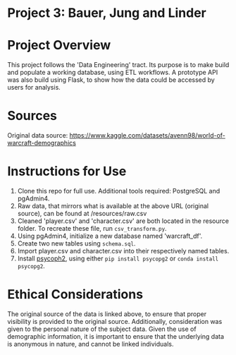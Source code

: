 # Project 3: Bauer, Jung and Linder

# Project Overview
This project follows the 'Data Engineering' tract. Its purpose is to make build and populate a working database, using ETL workflows.
A prototype API was also build using Flask, to show how the data could be accessed by users for analysis.

# Sources
Original data source: https://www.kaggle.com/datasets/avenn98/world-of-warcraft-demographics


# Instructions for Use
1. Clone this repo for full use. Additional tools required: PostgreSQL and pgAdmin4.
2. Raw data, that mirrors what is available at the above URL (original source), can be found at /resources/raw.csv
3. Cleaned 'player.csv' and 'character.csv' are both located in the resource folder. To recreate these file, run `csv_transform.py`.
4. Using pgAdmin4, initialize a new database named 'warcraft_df'.
5. Create two new tables using `schema.sql`.
6. Import player.csv and character.csv into their respectively named tables.
7. Install [psycoph2](https://pypi.org/project/psycopg2/), using either `pip install psycopg2` or `conda install psycopg2`.







# Ethical Considerations
The original source of the data is linked above, to ensure that proper visibility is provided to the original source. Additionally, consideration was given to the personal nature of the subject data. Given the use of demographic information, it is important to ensure that the underlying data is anonymous in nature, and cannot be linked individuals.


